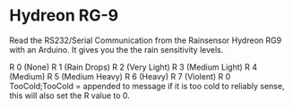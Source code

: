# Hydreon RG-9

Read the RS232/Serial Communication from the Rainsensor Hydreon RG9 with an Arduino.
It gives you the the rain sensitivity levels.

R 0 (None)
R 1 (Rain Drops)
R 2 (Very Light)
R 3 (Medium Light)
R 4 (Medium)
R 5 (Medium Heavy)
R 6 (Heavy)
R 7 (Violent)
R 0 TooCold;TooCold = appended to message if it is too cold to reliably sense, this will also set the R value to 0.

